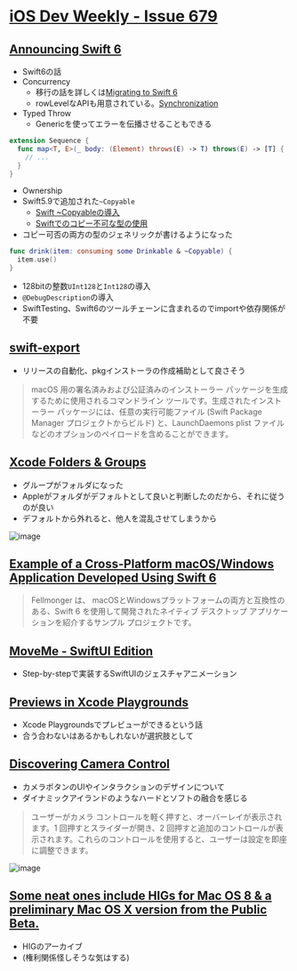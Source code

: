# [iOS Dev Weekly - Issue 679]()
## [Announcing Swift 6](https://www.swift.org/blog/announcing-swift-6/?utm_campaign=iOS%20Dev%20Weekly&utm_medium=web&utm_source=iOS%20Dev%20Weekly%20Issue%20679)
- Swift6の話
- Concurrency
    - 移行の話を詳しくは[Migrating to Swift 6](https://www.swift.org/migration/documentation/migrationguide/)
    - rowLevelなAPIも用意されている。[Synchronization](https://developer.apple.com/documentation/synchronization)
- Typed Throw
    - Genericを使ってエラーを伝播させることもできる

```swift
extension Sequence {
  func map<T, E>(_ body: (Element) throws(E) -> T) throws(E) -> [T] { 
    // ... 
  }
}
```

- Ownership
- Swift5.9で追加された`~Copyable`
    - [Swift ~Copyableの導入](https://tech.every.tv/entry/2024/08/27/164253)
    - [Swiftでのコピー不可な型の使用](https://developer.apple.com/jp/videos/play/wwdc2024/10170/)
- コピー可否の両方の型のジェネリックが書けるようになった

```swift
func drink(item: consuming some Drinkable & ~Copyable) {
  item.use()
}
```

- 128bitの整数`UInt128`と`Int128`の導入
- `@DebugDescription`の導入
- SwiftTesting、Swift6のツールチェーンに含まれるのでimportや依存関係が不要

## [swift\-export](https://swiftpackageindex.com/franklefebvre/swift-export?utm_campaign=iOS%20Dev%20Weekly&utm_medium=web&utm_source=iOS%20Dev%20Weekly%20Issue%20679)
- リリースの自動化、pkgインストーラの作成補助として良さそう

>macOS 用の署名済みおよび公証済みのインストーラー パッケージを生成するために使用されるコマンドライン ツールです。生成されたインストーラー パッケージには、任意の実行可能ファイル (Swift Package Manager プロジェクトからビルド) と、LaunchDaemons plist ファイルなどのオプションのペイロードを含めることができます。

## [Xcode Folders & Groups](https://troz.net/post/2024/xcode_folders_groups/)
- グループがフォルダになった
- Appleがフォルダがデフォルトとして良いと判断したのだから、それに従うのが良い
- デフォルトから外れると、他人を混乱させてしまうから

![image](https://i.imgur.com/s6WwKWd.png)

## [Example of a Cross\-Platform macOS/Windows Application Developed Using Swift 6](https://forums.swift.org/t/example-of-a-cross-platform-macos-windows-application-developed-using-swift-6/74591/1)

>Fellmonger は、 macOSとWindowsプラットフォームの両方と互換性のある、Swift 6 を使用して開発されたネイティブ デスクトップ アプリケーションを紹介するサンプル プロジェクトです。

## [MoveMe \- SwiftUI Edition](https://whackylabs.com/swift/swiftui/ios/animation/2024/09/12/moveme-swiftui-edition/?utm_campaign=iOS%20Dev%20Weekly&utm_medium=web&utm_source=iOS%20Dev%20Weekly%20Issue%20679)

- Step-by-stepで実装するSwiftUIのジェスチャアニメーション

## [Previews in Xcode Playgrounds](https://www.neilmacy.co.uk/blog/xcode-playgrounds-previews?utm_campaign=iOS%20Dev%20Weekly&utm_medium=web&utm_source=iOS%20Dev%20Weekly%20Issue%20679)

- Xcode Playgroundsでプレビューができるという話
- 合う合わないはあるかもしれないが選択肢として

## [Discovering Camera Control](https://www.createwithswift.com/discovering-camera-control/?utm_campaign=iOS%20Dev%20Weekly&utm_medium=web&utm_source=iOS%20Dev%20Weekly%20Issue%20679)
- カメラボタンのUIやインタラクションのデザインについて
- ダイナミックアイランドのようなハードとソフトの融合を感じる

>ユーザーがカメラ コントロールを軽く押すと、オーバーレイが表示されます。1 回押すとスライダーが開き、2 回押すと追加のコントロールが表示されます。これらのコントロールを使用すると、ユーザーは設定を即座に調整できます。

![image](https://i.imgur.com/gOTYFQM.png)

## [Some neat ones include HIGs for Mac OS 8 & a preliminary Mac OS X version from the Public Beta\.](https://mastodon.social/@marioguzman/112751817896831142)
- HIGのアーカイブ
- (権利関係怪しそうな気はする)
